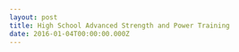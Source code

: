 ```yaml
---
layout: post
title: High School Advanced Strength and Power Training
date: 2016-01-04T00:00:00.000Z
---
```

